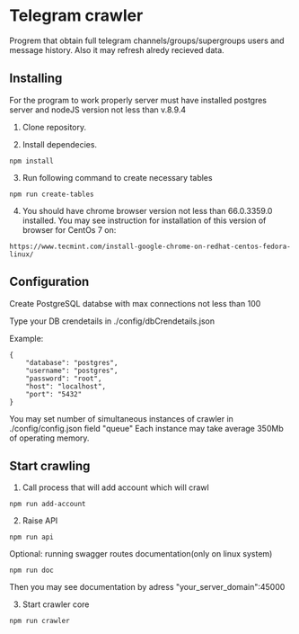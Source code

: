 # Telegram crawler

Progrem that obtain full telegram channels/groups/supergroups users and message history. Also it may refresh 
alredy recieved data.

## Installing

For the program to work properly server must have installed postgres server 
and nodeJS version not less than v.8.9.4

1) Clone repository.

2) Install dependecies.

```
npm install
```

3) Run following command to create necessary tables

```
npm run create-tables
```

4) You should have chrome browser version not less than 66.0.3359.0 installed.
You may see instruction for installation of this version of browser for CentOs 7 on:

```
https://www.tecmint.com/install-google-chrome-on-redhat-centos-fedora-linux/
```

## Configuration

Create PostgreSQL databse with max connections not less than 100

Type your DB crendetails in ./config/dbCrendetails.json

Example:

```
{
    "database": "postgres",
    "username": "postgres",
    "password": "root",
    "host": "localhost",
    "port": "5432"
}
```

You may set number of simultaneous instances of crawler in ./config/config.json field "queue"
Each instance may take average 350Mb of operating memory.

## Start crawling

1) Call process that will add account which will crawl

```
npm run add-account
```


2) Raise API

```
npm run api
```

Optional: running swagger routes documentation(only on linux system)

```
npm run doc
```

Then you may see documentation by adress "your_server_domain":45000

3) Start crawler core

```
npm run crawler
```